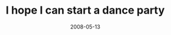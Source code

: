 ---
layout: base.njk
title : 'I hope I can start a dance party' 
view_title : 'I hope I can start a dance party' 
year : '2008' 
date : '2008-05-13' 
img_file : '/drawing/ihopeicanstartadanceparty.png' 
html_file : 'ihopeicanstartadanceparty' 
next_html : 'ilikethemeiamwithyou.html' 
year_order : '198' 
permalink : "title/{{html_file}}.html"
---